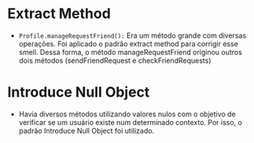# Extract Method
- `Profile.manageRequestFriend():` Era um método grande com diversas operações. Foi aplicado o padrão extract method para corrigir esse smell. Dessa forma, o método manageRequestFriend originou outros dois métodos (sendFriendRequest e checkFriendRequests)

# Introduce Null Object
- Havia diversos métodos utilizando valores nulos com o objetivo de verificar se um usuário existe num determinado contexto. Por isso, o padrão Introduce Null Object foi utilizado.
